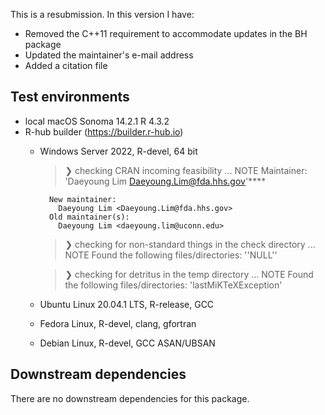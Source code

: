 This is a resubmission. In this version I have:

* Removed the C++11 requirement to accommodate updates in the BH package
* Updated the maintainer's e-mail address
* Added a citation file

## Test environments
* local macOS Sonoma 14.2.1 R 4.3.2
* R-hub builder (https://builder.r-hub.io)
    * Windows Server 2022, R-devel, 64 bit
        > ❯ checking CRAN incoming feasibility ... NOTE
            Maintainer: 'Daeyoung Lim <Daeyoung.Lim@fda.hhs.gov>'****
  
            New maintainer:
              Daeyoung Lim <Daeyoung.Lim@fda.hhs.gov>
            Old maintainer(s):
              Daeyoung Lim <daeyoung.lim@uconn.edu>

        > ❯ checking for non-standard things in the check directory ... NOTE
            Found the following files/directories:
              ''NULL''

        > ❯ checking for detritus in the temp directory ... NOTE
            Found the following files/directories:
            'lastMiKTeXException'
    * Ubuntu Linux 20.04.1 LTS, R-release, GCC
    * Fedora Linux, R-devel, clang, gfortran
    * Debian Linux, R-devel, GCC ASAN/UBSAN

## Downstream dependencies
There are no downstream dependencies for this package.

